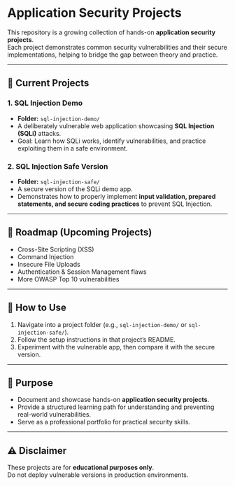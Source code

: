 # Application Security Projects

This repository is a growing collection of hands-on **application security projects**.  
Each project demonstrates common security vulnerabilities and their secure implementations, helping to bridge the gap between theory and practice.

---

## 📂 Current Projects

### 1. SQL Injection Demo
- **Folder:** `sql-injection-demo/`
- A deliberately vulnerable web application showcasing **SQL Injection (SQLi)** attacks.
- Goal: Learn how SQLi works, identify vulnerabilities, and practice exploiting them in a safe environment.

### 2. SQL Injection Safe Version
- **Folder:** `sql-injection-safe/`
- A secure version of the SQLi demo app.
- Demonstrates how to properly implement **input validation, prepared statements, and secure coding practices** to prevent SQL Injection.

---

## 📌 Roadmap (Upcoming Projects)

- Cross-Site Scripting (XSS)  
- Command Injection  
- Insecure File Uploads  
- Authentication & Session Management flaws  
- More OWASP Top 10 vulnerabilities  

---

## 🚀 How to Use
1. Navigate into a project folder (e.g., `sql-injection-demo/` or `sql-injection-safe/`).
2. Follow the setup instructions in that project’s README.
3. Experiment with the vulnerable app, then compare it with the secure version.

---

## 🎯 Purpose
- Document and showcase hands-on **application security projects**.
- Provide a structured learning path for understanding and preventing real-world vulnerabilities.
- Serve as a professional portfolio for practical security skills.

---

## ⚠️ Disclaimer
These projects are for **educational purposes only**.  
Do not deploy vulnerable versions in production environments.

